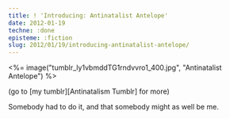 ```yaml
---
title: ! 'Introducing: Antinatalist Antelope'
date: 2012-01-19
techne: :done
episteme: :fiction
slug: 2012/01/19/introducing-antinatalist-antelope/
---
```


<%= image("tumblr_ly1vbmddTG1rndvvro1_400.jpg", "Antinatalist Antelope") %>

(go to [my tumblr][Antinatalism Tumblr] for more)

Somebody had to do it, and that somebody might as well be me.
